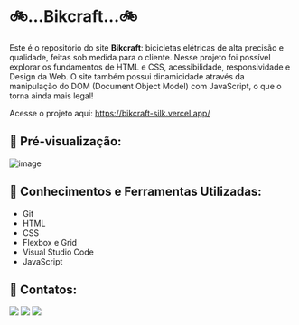 # 🚲...Bikcraft...🚲
Este é o repositório do site **Bikcraft**: bicicletas elétricas de alta precisão e qualidade, feitas sob medida para o cliente. Nesse projeto foi possível explorar os fundamentos de HTML e CSS, acessibilidade, responsividade e Design da Web. O site também possui dinamicidade através da manipulação do DOM (Document Object Model) com JavaScript, o que o torna ainda mais legal!

Acesse o projeto aqui: https://bikcraft-silk.vercel.app/

## 👀 Pré-visualização:
![image](https://github.com/tainna-andryelli/bikcraft/assets/76691875/282e375c-3f37-45df-9c30-327a948f0073)

 
## 🚀 Conhecimentos e Ferramentas Utilizadas:
- Git
- HTML
- CSS
- Flexbox e Grid
- Visual Studio Code
- JavaScript

## 🎈 Contatos:
<div>
    <a href="https://www.linkedin.com/in/tainna"><img loading="lazy" src="https://img.shields.io/badge/-LinkedIn-%230077B5?style=for-the-badge&logo=linkedin&logoColor=white" target="_blank"></a>
  <a href = "mailto:tainnaandryelli@gmail.com"><img loading="lazy" src="https://img.shields.io/badge/Gmail-D14836?style=for-the-badge&logo=gmail&logoColor=white" target="_blank"></a>
  <a href="https://www.instagram.com/tainna_andryelli" target="_blank"><img loading="lazy" src="https://img.shields.io/badge/-Instagram-%23E4405F?style=for-the-badge&logo=instagram&logoColor=white" target="_blank"></a>
</div>
